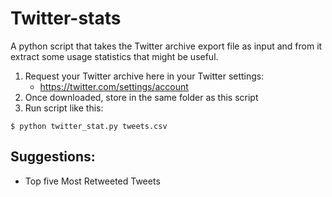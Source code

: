 Twitter-stats
=============

A python script that takes the Twitter archive export file as input and from it extract some usage statistics that might be useful.

1. Request your Twitter archive here in your Twitter settings:
    * https://twitter.com/settings/account
2. Once downloaded, store in the same folder as this script
3. Run script like this: 

```
$ python twitter_stat.py tweets.csv
```

Suggestions:
------------

- Top five Most Retweeted Tweets
